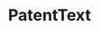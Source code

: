 ---
code: https://github.com/sam-arts/smj_code
contributors:
- Sam Arts
- Bruno Cassiman
- Juan Carlos Gomez
cost: None
description: 'We provide open access to the code and data to calculate the text-based
  similarity between any two utility patents granted by the United States Patent and
  Trademark Office between 1976 and 2013, or between any two patent portfolios '
last_edit: Thu, 27 Jul 2023 10:46:42 GMT
location: https://dataverse.harvard.edu/dataverse/patenttext
open_access: 'TRUE'
related_projects:
  superceded by:
  - patent_text_new_measures
related_publications: https://onlinelibrary.wiley.com/doi/epdf/10.1002/smj.2699
slug: patenttext
tags:
- patent
- keywords
- matching
- text mining
- patent classification
- technological similarity
title: PatentText
uuid: 30103a08-e0fb-4a5f-9fc3-25bf48ca2f72
versioning: 'FALSE'
---
